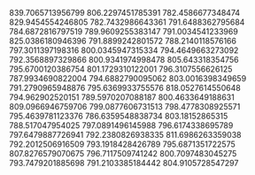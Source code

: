 839.7065713956799
806.2297451785391
782.4586677348474
829.9454554246805
782.7432986643361
791.6488362795684
784.6872816797519
789.9609255383147
791.0034541233969
825.0386180946396
791.8899242801572
788.2140118576166
797.3011397198316
800.0345947315334
794.4649663273092
792.3568897329866
800.9341974998478
805.643318354756
795.6700120386754
801.1729310122001
796.3107556626125
787.9934690822004
794.6882790095062
803.0016398349659
791.2790965948876
795.6369933755576
818.0527614550648
794.962902520151
789.5970207088187
800.4633649188631
809.0966946759706
799.0877606731513
798.4778308925571
795.4639781123376
786.6359548838734
803.18152865315
788.517047954025
797.0891496145988
796.6174338695789
797.6479887726941
792.2380826938335
811.6986263359038
792.2012506916509
793.1918428426789
795.6871351722575
807.8276579070675
796.7117509741242
800.7097483045275
793.7479201885698
791.2103385184442
804.9105728547297